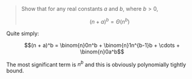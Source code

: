 > Show that for any real constants $a$ and $b$, where $b > 0$,
>
> $$(n + a)^b = \Theta(n^b)$$

Quite simply:

$$(n + a)^b = \binom{n}0n^b + \binom{n}1n^{b-1}b + \cdots + \binom{n}0a^b$$

The most significant term is $n^b$ and this is obviously polynomially tightly
bound.
